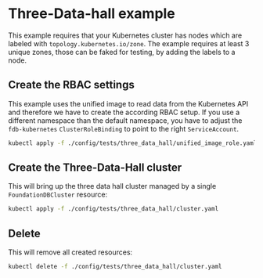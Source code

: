 # Three-Data-hall example

This example requires that your Kubernetes cluster has nodes which are labeled with `topology.kubernetes.io/zone`.
The example requires at least 3 unique zones, those can be faked for testing, by adding the labels to a node.

## Create the RBAC settings

This example uses the unified image to read data from the Kubernetes API and therefore we have to
create the according RBAC setup. If you use a different namespace than the default namespace, you have
to adjust the `fdb-kubernetes` `ClusterRoleBinding` to point to the right `ServiceAccount`.

```bash
kubectl apply -f ./config/tests/three_data_hall/unified_image_role.yaml
```


## Create the Three-Data-Hall cluster

This will bring up the three data hall cluster managed by a single `FoundationDBCluster` resource:

```bash
kubectl apply -f ./config/tests/three_data_hall/cluster.yaml
```

## Delete

This will remove all created resources:

```bash
kubectl delete -f ./config/tests/three_data_hall/cluster.yaml
```
